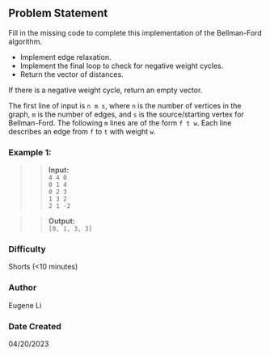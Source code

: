 ## Problem Statement

Fill in the missing code to complete this implementation of the Bellman-Ford algorithm.

- Implement edge relaxation.
- Implement the final loop to check for negative weight cycles.
- Return the vector of distances.

If there is a negative weight cycle, return an empty vector.

The first line of input is `n m s`, where `n` is the number of vertices in the graph, `m` is the number of edges, and `s` is the source/starting vertex for Bellman-Ford. The following `m` lines are of the form `f t w`. Each line describes an edge from `f` to `t` with weight `w`.
&nbsp;

### Example 1:

> > **Input:** \
> > `4 4 0` \
> > `0 1 4` \
> > `0 2 3` \
> > `1 3 2` \
> > `2 1 -2`

> > **Output:** \
> > `[0, 1, 3, 3]`

### Difficulty

Shorts (&lt;10 minutes)

### Author

Eugene Li

### Date Created

04/20/2023

